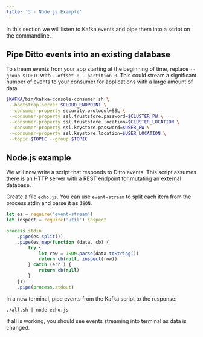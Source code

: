 ```yaml
---
title: '3 - Node.js Example'
---
```


In this section we will listen to Kafka events and pipe them into a script on the commandline. 

## Pipe Ditto events into an existing database

To stream events from your app starting at the beginning of time, replace
`--group $TOPIC` with `--offset 0 --partition 0`. This could stream a
significant number of events to your consumer for applications with a large
amount of data.

```bash
$KAFKA/bin/kafka-console-consumer.sh \
 --bootstrap-server $CLOUD_ENDPOINT \
 --consumer-property security.protocol=SSL \
 --consumer-property ssl.truststore.password=$CLUSTER_PW \
 --consumer-property ssl.truststore.location=$CLUSTER_LOCATION \
 --consumer-property ssl.keystore.password=$USER_PW \
 --consumer-property ssl.keystore.location=$USER_LOCATION \
 --topic $TOPIC --group $TOPIC 
```

## Node.js example

We will now write a script that responds to Ditto events. This script assumes there is an HTTP server with a REST endpoint for mutating an external database.

Create a file `echo.js`. You can use `event-stream` to split each item from the process.stdin and parse it as `JSON`. 

```js
let es = require('event-stream')
let inspect = require('util').inspect

process.stdin               
    .pipe(es.split())                  
    .pipe(es.map(function (data, cb) { 
        try {
            let row = JSON.parse(data.toString())
            return cb(null, inspect(row))
        } catch (err ) {
            return cb(null)
        }
    }))
    .pipe(process.stdout)
```

In a new terminal, pipe events from the Kafka script to the response:

```
./all.sh | node echo.js
```

If all is working, you should see events streaming into terminal as data is changed.
